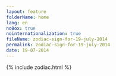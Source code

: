 ```yaml
---
layout: feature
folderName: home
lang: en
noBox: true
nointernationalization: true
fileName: zodiac-sign-for-19-july-2014
permalink: zodiac-sign-for-19-july-2014
date: 19-07-2014
---
```

{% include zodiac.html %}
